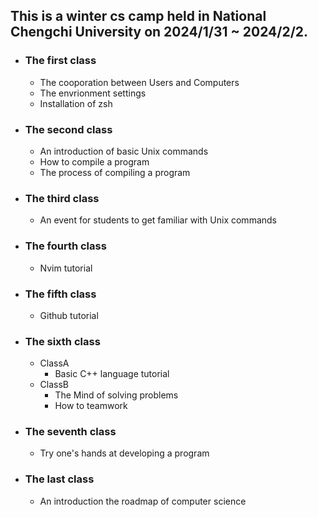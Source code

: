 ## This is a winter cs camp held in National Chengchi University on 2024/1/31 ~ 2024/2/2.

###

- ### The first class
  - The cooporation between Users and Computers
  - The envrionment settings
  - Installation of zsh
 
- ### The second class
  - An introduction of basic Unix commands
  - How to compile a program
  - The process of compiling a program

- ### The third class
  - An event for students to get familiar with Unix commands

- ### The fourth class 
  - Nvim tutorial
    
- ### The fifth class
  - Github tutorial
 
- ### The sixth class
  - ClassA
    - Basic C++ language tutorial
  - ClassB
    - The Mind of solving problems
    - How to teamwork
   
- ### The seventh class
  - Try one's hands at developing a program

- ### The last class
  - An introduction the roadmap of computer science
